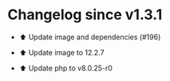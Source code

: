 # Changelog since v1.3.1
- ⬆️ Update image and dependencies (#196)

* ⬆️ Update image to 12.2.7

* ⬆️ Update php to v8.0.25-r0 
